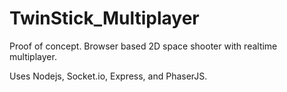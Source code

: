 # TwinStick_Multiplayer
Proof of concept. Browser based 2D space shooter with realtime multiplayer.

Uses Nodejs, Socket.io, Express, and PhaserJS.
